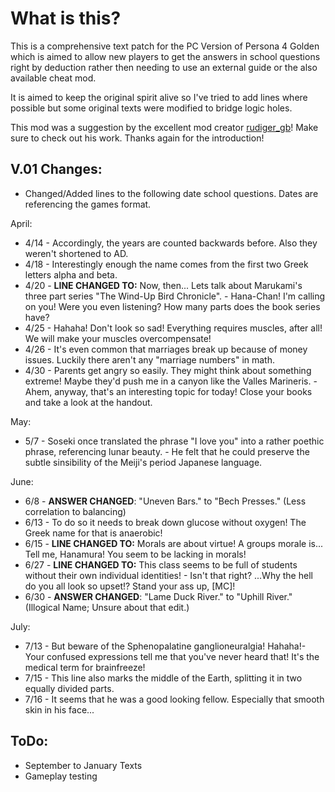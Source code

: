 # What is this?

This is a comprehensive text patch for the PC Version of Persona 4 Golden which is aimed to allow new players to get the answers in school questions right by deduction rather then needing to use an external guide or the also available cheat mod.

It is aimed to keep the original spirit alive so I've tried to add lines where possible but some  original texts were modified to bridge logic holes. 

This mod was a suggestion by the excellent mod creator [rudiger_gb](https://gamebanana.com/members/1491857)! Make sure to check out his work. Thanks again for the introduction!

## V.01 Changes:
- Changed/Added lines to the following date school questions. Dates are referencing the games format.

April:
* 4/14 - Accordingly, the years are counted backwards before. Also they weren't shortened to AD.
* 4/18 - Interestingly enough the name comes from the first two Greek letters alpha and beta.
* 4/20 - **LINE CHANGED TO:** Now, then... Lets talk about Marukami's three part series "The Wind-Up Bird Chronicle". - Hana-Chan! I'm calling on you! Were you even listening? How many parts does the book series have?
* 4/25 - Hahaha! Don't look so sad! Everything requires muscles, after all! We will make your muscles overcompensate!
* 4/26 - It's even common that marriages break up because of money issues. Luckily there aren't any "marriage numbers" in math.
* 4/30 - Parents get angry so easily. They might think about something extreme! Maybe they'd push me in a canyon like the Valles Marineris. - Ahem, anyway, that's an interesting topic for today! Close your books and take a look at the handout. 

May:
* 5/7 - Soseki once translated the phrase "I love you" into a rather poethic phrase, referencing lunar beauty. - He felt that he could preserve the subtle sinsibility of the Meiji's period Japanese language. 

June:
* 6/8 - **ANSWER CHANGED**: "Uneven Bars." to "Bech Presses." (Less correlation to balancing)
* 6/13 - To do so it needs to break down glucose without oxygen! The Greek name for that is anaerobic!
* 6/15 - **LINE CHANGED TO:** Morals are about virtue! A groups morale is... Tell me, Hanamura! You seem to be lacking in morals!
* 6/27 - **LINE CHANGED TO:** This class seems to be full of students without their own individual identities! - Isn't that right? ...Why the hell do you all look so upset!? Stand your ass up, [MC]!
* 6/30 - **ANSWER CHANGED**: "Lame Duck River." to "Uphill River." (Illogical Name; Unsure about that edit.)

July:
* 7/13 - But beware of the Sphenopalatine ganglioneuralgia! Hahaha!- Your confused expressions tell me that you've never heard that! It's the medical term for brainfreeze!
* 7/15 - This line also marks the middle of the Earth, splitting it in two equally divided parts.
* 7/16 - It seems that he was a good looking fellow. Especially that smooth skin in his face...

## ToDo:
* September to January Texts
* Gameplay testing